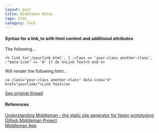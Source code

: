 ```yaml
---
layout: post
title: Middleman Notes
tags: html
category: Tech
---
```


#### Syntax for a link_to with html content and additional attributes ####

The following...

~~~
<% link_to('/yourlink.html', { :class => 'your-class another-class', :"data-icon" => 'd' }) do %>Link Text<% end %>
~~~

Will render the following html...

~~~
<a class="your-class another-class" data-icon="d" href="yourlink/">Link Text</a>
~~~

[See original thread](https://github.com/middleman/middleman/issues/881)  


#### References ####

[Understanding Middleman - the static site generator for faster prototyping](https://benfrain.com/understanding-middleman-the-static-site-generator-for-faster-prototyping/)  
[Github Middleman Project](https://github.com/middleman/middleman/)  
[Middleman App](https://middlemanapp.com/)  
